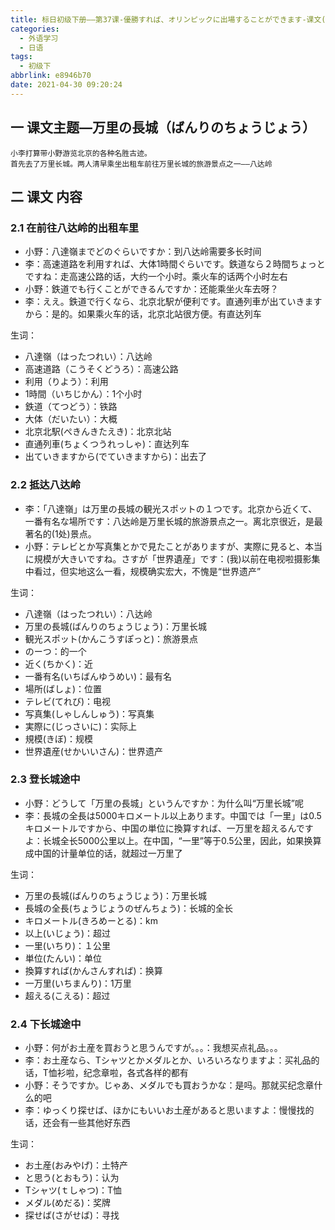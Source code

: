 ```yaml
---
title: 标日初级下册——第37课-優勝すれば、オリンピックに出場することができます-课文(37.6)
categories:
  - 外语学习
  - 日语
tags:
  - 初级下
abbrlink: e8946b70
date: 2021-04-30 09:20:24
---
```

## 一 课文主题—万里の長城（ばんりのちょうじょう）

```
小李打算带小野游览北京的各种名胜古迹。
首先去了万里长城。两人清早乘坐出租车前往万里长城的旅游景点之一——八达岭
```

<!--more-->

## 二 课文 内容

### 2.1 在前往八达岭的出租车里

* 小野：八達嶺までどのぐらいですか：到八达岭需要多长时间
* 李：高速道路を利用すれば、大体1時間ぐらいです。鉄道なら２時間ちょっとですね：走高速公路的话，大约一个小时。乘火车的话两个小时左右
* 小野：鉄道でも行くことができるんですか：还能乘坐火车去呀？
* 李：ええ。鉄道で行くなら、北京北駅が便利です。直通列車が出ていきますから：是的。如果乘火车的话，北京北站很方便。有直达列车

生词：

* 八達嶺（はったつれい）：八达岭
* 高速道路（こうそくどうろ）：高速公路
* 利用（りよう）：利用
* 1時間（いちじかん）：1个小时
* 鉄道（てつどう）：铁路
* 大体（だいたい）：大概
* 北京北駅(ぺきんきたえき)：北京北站
* 直通列車(ちょくつうれっしゃ)：直达列车
* 出ていきますから(でていきますから)：出去了

### 2.2 抵达八达岭

* 李：「八達嶺」は万里の長城の観光スポットの１つです。北京から近くて、一番有名な場所です：八达岭是万里长城的旅游景点之一。离北京很近，是最著名的(1处)景点。
* 小野：テレビとか写真集とかで見たことがありますが、実際に見ると、本当に規模が大きいですね。さすが「世界遺産」です：(我)以前在电视啦摄影集中看过，但实地这么一看，规模确实宏大，不愧是“世界遗产”

生词：

* 八達嶺（はったつれい）：八达岭
* 万里の長城(ばんりのちょうじょう)：万里长城
* 観光スポット(かんこうすぽっと)：旅游景点
* のーつ：的一个
* 近く(ちかく)：近
* 一番有名(いちばんゆうめい)：最有名
* 場所(ばしょ)：位置
* テレビ(てれび)：电视
* 写真集(しゃしんしゅう)：写真集
* 実際に(じっさいに)：实际上
* 規模(きぼ)：规模
* 世界遺産(せかいいさん)：世界遗产

### 2.3 登长城途中

* 小野：どうして「万里の長城」というんですか：为什么叫“万里长城”呢
* 李：長城の全長は5000キロメートル以上あります。中国では「一里」は0.5キロメートルですから、中国の単位に換算すれば、一万里を超えるんですよ：长城全长5000公里以上。在中国，“一里”等于0.5公里，因此，如果换算成中国的计量单位的话，就超过一万里了

生词：

* 万里の長城(ばんりのちょうじょう)：万里长城
* 長城の全長(ちょうじょうのぜんちょう)：长城的全长
* キロメートル(きろめーとる)：km
* 以上(いじょう)：超过
* 一里(いちり)：１公里
* 単位(たんい)：单位
* 換算すれば(かんさんすれば)：换算
* 一万里(いちまんり)：1万里
* 超える(こえる)：超过

### 2.4 下长城途中

* 小野：何がお土産を買おうと思うんですが。。。：我想买点礼品。。。
* 李：お土産なら、Tシャツとかメダルとか、いろいろなりますよ：买礼品的话，T恤衫啦，纪念章啦，各式各样的都有
* 小野：そうですか。じゃあ、メダルでも買おうかな：是吗。那就买纪念章什么的吧
* 李：ゆっくり探せば、ほかにもいいお土産があると思いますよ：慢慢找的话，还会有一些其他好东西

生词：

* お土産(おみやげ)：土特产
* と思う(とおもう)：认为
* Tシャツ(ｔしゃつ)：T恤
* メダル(めだる)：奖牌
* 探せば(さがせば)：寻找

